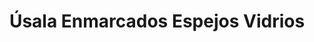 ---
title: "Úsala Enmarcados Espejos Vidrios"
url: /ycua-sati/usala-enmarcados-espejos-vidrios/
shop: marco
---